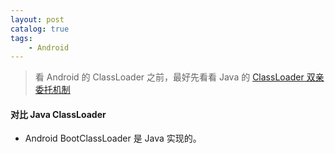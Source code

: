 ```yaml
---
layout: post
catalog: true
tags:
    - Android
---
```


> 看 Android 的 ClassLoader 之前，最好先看看 Java 的 [ClassLoader 双亲委托机制](/Parents_Delegation_Model)

#### 对比 Java ClassLoader

* Android BootClassLoader 是 Java 实现的。

